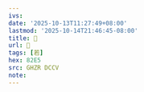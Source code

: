 ```yaml
---
ivs:
date: '2025-10-13T11:27:49+08:00'
lastmod: '2025-10-14T21:46:45-08:00'
title: 󰙽
url: 󰙽
tags: [若]
hex: 82E5
src: GHZR DCCV
note:
---
```

